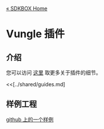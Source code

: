 [&#171; SDKBOX Home](http://sdkbox.com)

<h1>Vungle 插件</h1>

## 介绍
您可以访问 [这里](http://www.cocos2d-x.org/sdkbox/vungle) 取更多关于插件的细节。


<<[../shared/guides.md]


## 样例工程

[github 上的一个样例](https://github.com/sdkbox/sdkbox-sample-vungle)
